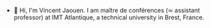 - 👋 Hi, I'm Vincent Jaouen. I am maître de conférences ($\simeq$ assistant professor) at IMT Atlantique, a technical university in Brest, France.

<!---
vhxjaouen/vhxjaouen is a ✨ special ✨ repository because its `README.md` (this file) appears on your GitHub profile.
You can click the Preview link to take a look at your changes.
--->
